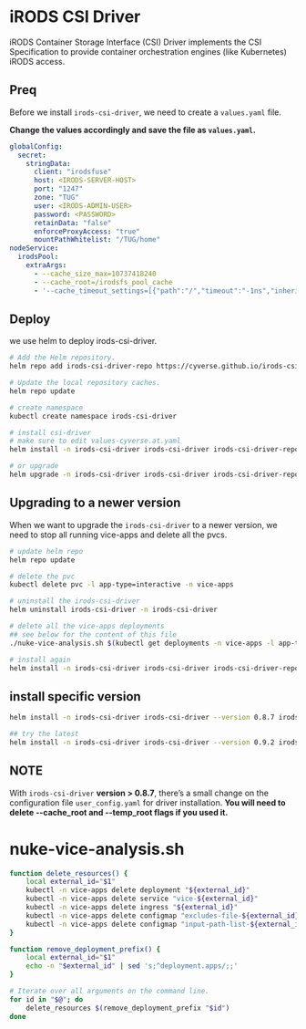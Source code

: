 # iRODS CSI Driver

iRODS Container Storage Interface (CSI) Driver implements the CSI Specification to provide container orchestration engines (like Kubernetes) iRODS access.

## Preq

Before we install `irods-csi-driver`, we need to create a `values.yaml` file.

**Change the values accordingly and save the file as `values.yaml`.**

```yaml
globalConfig:
  secret:
    stringData:
      client: "irodsfuse"
      host: <IRODS-SERVER-HOST>
      port: "1247"
      zone: "TUG"
      user: <IRODS-ADMIN-USER>
      password: <PASSWORD>
      retainData: "false"
      enforceProxyAccess: "true"
      mountPathWhitelist: "/TUG/home"
nodeService:
  irodsPool:
    extraArgs:
      - --cache_size_max=10737418240
      - --cache_root=/irodsfs_pool_cache
      - '--cache_timeout_settings=[{"path":"/","timeout":"-1ns","inherit":false},{"path":"/TUG","timeout":"-1ns","inherit":false},{"path":"/TUG/home","timeout":"1h","inherit":false},{"path":"/TUG/home/shared","timeout":"1h","inherit":true}]'

```

## Deploy

we use helm to deploy irods-csi-driver.

```bash
# Add the Helm repository.
helm repo add irods-csi-driver-repo https://cyverse.github.io/irods-csi-driver-helm/

# Update the local repository caches.
helm repo update

# create namespace
kubectl create namespace irods-csi-driver

# install csi-driver
# make sure to edit values-cyverse.at.yaml
helm install -n irods-csi-driver irods-csi-driver irods-csi-driver-repo/irods-csi-driver -f ./values.yaml

# or upgrade
helm upgrade -n irods-csi-driver irods-csi-driver irods-csi-driver-repo/irods-csi-driver -f ./values.yaml

```

## Upgrading to a newer version

When we want to upgrade the `irods-csi-driver` to a newer version, we need to stop all running vice-apps and delete all the pvcs.

```bash
# update helm repo
helm repo update

# delete the pvc
kubectl delete pvc -l app-type=interactive -n vice-apps

# uninstall the irods-csi-driver
helm uninstall irods-csi-driver -n irods-csi-driver

# delete all the vice-apps deployments
## see below for the content of this file
./nuke-vice-analysis.sh $(kubectl get deployments -n vice-apps -l app-type=interactive -o name)

# install again
helm install -n irods-csi-driver irods-csi-driver irods-csi-driver-repo/irods-csi-driver -f values.yaml
```

## install specific version
```bash
helm install -n irods-csi-driver irods-csi-driver --version 0.8.7 irods-csi-driver-repo/irods-csi-driver -f values.yaml

## try the latest
helm install -n irods-csi-driver irods-csi-driver --version 0.9.2 irods-csi-driver-repo/irods-csi-driver -f values.yaml
```

## NOTE
With `irods-csi-driver` **version > 0.8.7**, there’s a small change on the configuration file `user_config.yaml` for driver installation.
**You will need to delete --cache_root and --temp_root flags if you used it.**



# nuke-vice-analysis.sh

```sh
function delete_resources() {
    local external_id="$1"
    kubectl -n vice-apps delete deployment "${external_id}"
    kubectl -n vice-apps delete service "vice-${external_id}"
    kubectl -n vice-apps delete ingress "${external_id}"
    kubectl -n vice-apps delete configmap "excludes-file-${external_id}"
    kubectl -n vice-apps delete configmap "input-path-list-${external_id}"
}

function remove_deployment_prefix() {
    local external_id="$1"
    echo -n "$external_id" | sed 's;^deployment.apps/;;'
}

# Iterate over all arguments on the command line.
for id in "$@"; do
    delete_resources $(remove_deployment_prefix "$id")
done
```